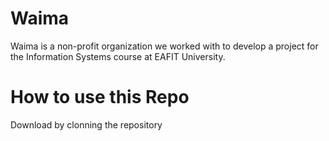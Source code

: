 # Waima
Waima is a non-profit organization we worked with to develop a project for the Information Systems course at EAFIT University.

# How to use this Repo
Download by clonning the repository